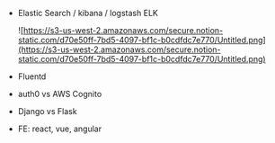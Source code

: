- Elastic Search / kibana / logstash ELK

  ![https://s3-us-west-2.amazonaws.com/secure.notion-static.com/d70e50ff-7bd5-4097-bf1c-b0cdfdc7e770/Untitled.png](https://s3-us-west-2.amazonaws.com/secure.notion-static.com/d70e50ff-7bd5-4097-bf1c-b0cdfdc7e770/Untitled.png)

- Fluentd

- auth0 vs AWS Cognito

- Django vs Flask

- FE: react, vue, angular